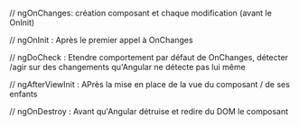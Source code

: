 // ngOnChanges: création composant et chaque modification (avant le OnInit)

// ngOnInit : Après le premier appel à OnChanges

// ngDoCheck : Etendre comportement par défaut de OnChanges, détecter /agir sur des changements qu'Angular ne détecte pas lui même

// ngAfterViewInit : APrès la mise en place de la vue du composant / de ses enfants

// ngOnDestroy : Avant qu'Angular détruise et redire du DOM le composant